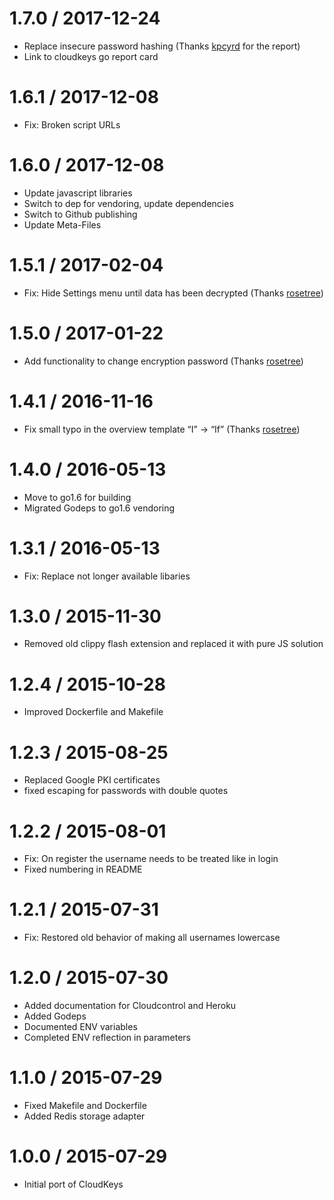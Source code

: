 # 1.7.0 / 2017-12-24

  * Replace insecure password hashing (Thanks [kpcyrd](https://github.com/kpcyrd) for the report)
  * Link to cloudkeys go report card

# 1.6.1 / 2017-12-08

  * Fix: Broken script URLs

# 1.6.0 / 2017-12-08

  * Update javascript libraries
  * Switch to dep for vendoring, update dependencies
  * Switch to Github publishing
  * Update Meta-Files

# 1.5.1 / 2017-02-04

  * Fix: Hide Settings menu until data has been decrypted (Thanks [rosetree](https://github.com/rosetree))

# 1.5.0 / 2017-01-22

  * Add functionality to change encryption password (Thanks [rosetree](https://github.com/rosetree))

# 1.4.1 / 2016-11-16

  * Fix small typo  in the overview template “I” → “If” (Thanks [rosetree](https://github.com/rosetree))

# 1.4.0 / 2016-05-13

  * Move to go1.6 for building
  * Migrated Godeps to go1.6 vendoring

# 1.3.1 / 2016-05-13

  * Fix: Replace not longer available libaries


1.3.0 / 2015-11-30
==================

  * Removed old clippy flash extension and replaced it with pure JS solution

1.2.4 / 2015-10-28
==================

  * Improved Dockerfile and Makefile

1.2.3 / 2015-08-25
==================

  * Replaced Google PKI certificates
  * fixed escaping for passwords with double quotes

1.2.2 / 2015-08-01
==================

  * Fix: On register the username needs to be treated like in login
  * Fixed numbering in README

1.2.1 / 2015-07-31
==================

  * Fix: Restored old behavior of making all usernames lowercase

1.2.0 / 2015-07-30
==================

  * Added documentation for Cloudcontrol and Heroku
  * Added Godeps
  * Documented ENV variables
  * Completed ENV reflection in parameters

1.1.0 / 2015-07-29
==================

  * Fixed Makefile and Dockerfile
  * Added Redis storage adapter

1.0.0 / 2015-07-29
==================

  * Initial port of CloudKeys
